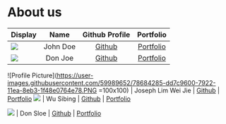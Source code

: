 # About us

Display | Name | Github Profile | Portfolio 
--------|:----:|:--------------:|:---------:
![](https://via.placeholder.com/100.png?text=Photo) | John Doe | [Github](https://github.com/) | [Portfolio](docs/team/johndoe.md)
![](https://via.placeholder.com/100.png?text=Photo) | Don Joe | [Github](https://github.com/) | [Portfolio](docs/team/johndoe.md)

![Profile Picture](https://user-images.githubusercontent.com/59989652/78684285-dd7c9600-7922-11ea-8eb3-1f48e0764e78.PNG =100x100) | Joseph Lim Wei Jie | [Github](https://github.com/JosephLimWeiJie) | [Portfolio](team/JosephLimWeiJie.md)
![](https://via.placeholder.com/100.png?text=Photo) | Wu Sibing | [Github](https://github.com/SibingWu) | [Portfolio](team/sibingwu.md)

![](https://via.placeholder.com/100.png?text=Photo) | Don Sloe | [Github](https://github.com/) | [Portfolio](docs/team/johndoe.md)

